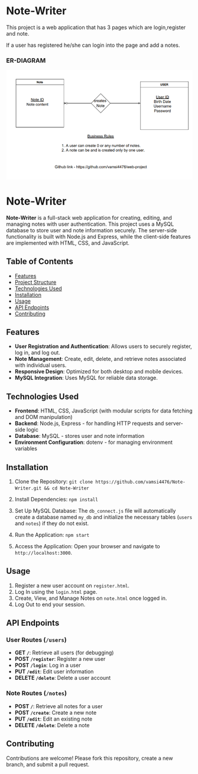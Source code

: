 # Note-Writer

This project is a web application that has 3 pages which are login,register and note.


If a user has registered he/she can login into the page and add a notes. 

### ER-DIAGRAM

![ER diagram!](/public/images/ER_diagram.png "ER DIAGRAM")


# Note-Writer

**Note-Writer** is a full-stack web application for creating, editing, and managing notes with user authentication. This project uses a MySQL database to store user and note information securely. The server-side functionality is built with Node.js and Express, while the client-side features are implemented with HTML, CSS, and JavaScript.

## Table of Contents
- [Features](#features)
- [Project Structure](#project-structure)
- [Technologies Used](#technologies-used)
- [Installation](#installation)
- [Usage](#usage)
- [API Endpoints](#api-endpoints)
- [Contributing](#contributing)


## Features
- **User Registration and Authentication**: Allows users to securely register, log in, and log out.
- **Note Management**: Create, edit, delete, and retrieve notes associated with individual users.
- **Responsive Design**: Optimized for both desktop and mobile devices.
- **MySQL Integration**: Uses MySQL for reliable data storage.

## Technologies Used
- **Frontend**: HTML, CSS, JavaScript (with modular scripts for data fetching and DOM manipulation)
- **Backend**: Node.js, Express - for handling HTTP requests and server-side logic
- **Database**: MySQL - stores user and note information
- **Environment Configuration**: dotenv - for managing environment variables

## Installation
1. Clone the Repository: `git clone https://github.com/vamsi4476/Note-Writer.git && cd Note-Writer`

2. Install Dependencies: `npm install`

4. Set Up MySQL Database: The `db_connect.js` file will automatically create a database named `my_db` and initialize the necessary tables (`users` and `notes`) if they do not exist.

5. Run the Application: `npm start`

6. Access the Application: Open your browser and navigate to `http://localhost:3000`.

## Usage
1. Register a new user account on `register.html`.
2. Log In using the `login.html` page.
3. Create, View, and Manage Notes on `note.html` once logged in.
4. Log Out to end your session.

## API Endpoints
### User Routes (`/users`)
- **GET `/`**: Retrieve all users (for debugging)
- **POST `/register`**: Register a new user
- **POST `/login`**: Log in a user
- **PUT `/edit`**: Edit user information
- **DELETE `/delete`**: Delete a user account

### Note Routes (`/notes`)
- **POST `/`**: Retrieve all notes for a user
- **POST `/create`**: Create a new note
- **PUT `/edit`**: Edit an existing note
- **DELETE `/delete`**: Delete a note

## Contributing
Contributions are welcome! Please fork this repository, create a new branch, and submit a pull request.
